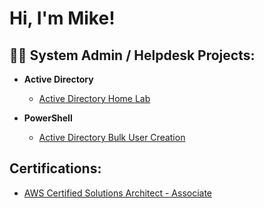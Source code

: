 <h1>Hi, I'm Mike! </h1>

<h2>👨‍💻 System Admin / Helpdesk Projects:</h2>

- <b>Active Directory</b>
  - [Active Directory Home Lab](README.md)
    
- <b>PowerShell</b>
  - [Active Directory Bulk User Creation](https://github.com/joshmadakor1/AD_PS)


<h2>Certifications:</h2>

  - [AWS Certified Solutions Architect - Associate](https://github.com/joshmadakor1/Package-Delivery-Pathfinding-Algorithm)
    

<!--
**joshmadakor1/joshmadakor1** is a ✨ _special_ ✨ repository because its `README.md` (this file) appears on your GitHub profile.

Here are some ideas to get you started:

- 🔭 I’m currently working on ...
- 🌱 I’m currently learning ...
- 👯 I’m looking to collaborate on ...
- 🤔 I’m looking for help with ...
- 💬 Ask me about ...
- 📫 How to reach me: ...
- 😄 Pronouns: ...
- ⚡ Fun fact: ...
-->
